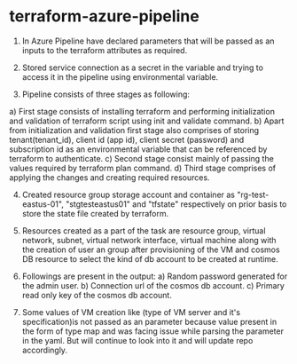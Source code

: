 # terraform-azure-pipeline
1) In Azure Pipeline have declared parameters that will be passed as an inputs to the terraform attributes as required.

2) Stored service connection as a secret in the variable and trying to access it in the pipeline using environmental variable.

3) Pipeline consists of three stages as following:
  
  a) First stage consists of installing terraform and performing initialization and validation of terraform script using init and validate command.
  b) Apart from initialization and validation first stage also comprises of storing tenant(tenant_id), client id (app id), client secret (password) and subscription id as an environmental variable that can be referenced by terraform to authenticate.
  c) Second stage consist mainly of passing the values required by terraform plan command.
  d) Third stage comprises of applying the changes and creating required resources.

4) Created resource group storage account and container as "rg-test-eastus-01", "stgtesteastus01" and "tfstate" respectively on prior basis to store the state file created by terraform.

5) Resources created as a part of the task are resource group, virtual network, subnet, virtual network interface, virtual machine along with the creation of user an group after provisioning of the VM and cosmos DB resource to select the kind of db account to be created at runtime.

6) Followings are present in the output:
   a) Random password generated for the admin user.
   b) Connection url of the cosmos db account.
   c) Primary read only key of the cosmos db account.

7) Some values of VM creation like (type of VM server and it's specification)is not passed as an parameter because value present in the form of type map and was facing issue while parsing the parameter in the yaml. But will continue to look into it and will update repo accordingly.
